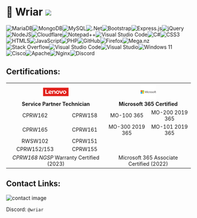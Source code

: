 # 👋 Wriar ![](https://komarev.com/ghpvc/?username=wriar&color=23395d)
![MariaDB](https://img.shields.io/badge/MariaDB-003545?style=for-the-badge&logo=mariadb&logoColor=white)![MongoDB](https://img.shields.io/badge/MongoDB-%234ea94b.svg?style=for-the-badge&logo=mongodb&logoColor=white)![MySQL](https://img.shields.io/badge/mysql-%2300f.svg?style=for-the-badge&logo=mysql&logoColor=white)![.Net](https://img.shields.io/badge/.NET-5C2D91?style=for-the-badge&logo=.net&logoColor=white)![Bootstrap](https://img.shields.io/badge/bootstrap-%23563D7C.svg?style=for-the-badge&logo=bootstrap&logoColor=white)![Express.js](https://img.shields.io/badge/express.js-%23404d59.svg?style=for-the-badge&logo=express&logoColor=%2361DAFB)![jQuery](https://img.shields.io/badge/jquery-%230769AD.svg?style=for-the-badge&logo=jquery&logoColor=white)![NodeJS](https://img.shields.io/badge/node.js-6DA55F?style=for-the-badge&logo=node.js&logoColor=white)![Cloudflare](https://img.shields.io/badge/Cloudflare-F38020?style=for-the-badge&logo=Cloudflare&logoColor=white)![Notepad++](https://img.shields.io/badge/Notepad++-90E59A.svg?style=for-the-badge&logo=notepad%2b%2b&logoColor=black)![Visual Studio Code](https://img.shields.io/badge/Visual%20Studio%20Code-0078d7.svg?style=for-the-badge&logo=visual-studio-code&logoColor=white)![C#](https://img.shields.io/badge/c%23-%23239120.svg?style=for-the-badge&logo=c-sharp&logoColor=white)![CSS3](https://img.shields.io/badge/css3-%231572B6.svg?style=for-the-badge&logo=css3&logoColor=white)![HTML5](https://img.shields.io/badge/html5-%23E34F26.svg?style=for-the-badge&logo=html5&logoColor=white)![JavaScript](https://img.shields.io/badge/javascript-%23323330.svg?style=for-the-badge&logo=javascript&logoColor=%23F7DF1E)![PHP](https://img.shields.io/badge/php-%23777BB4.svg?style=for-the-badge&logo=php&logoColor=white)![GitHub](https://img.shields.io/badge/github-%23121011.svg?style=for-the-badge&logo=github&logoColor=white)![Firefox](https://img.shields.io/badge/Firefox-FF7139?style=for-the-badge&logo=Firefox-Browser&logoColor=white)![Mega.nz](https://img.shields.io/badge/Mega-%23D90007.svg?style=for-the-badge&logo=Mega&logoColor=white)![Stack Overflow](https://img.shields.io/badge/-Stackoverflow-FE7A16?style=for-the-badge&logo=stack-overflow&logoColor=white)![Visual Studio Code](https://img.shields.io/badge/Visual%20Studio%20Code-0078d7.svg?style=for-the-badge&logo=visual-studio-code&logoColor=white)![Visual Studio](https://img.shields.io/badge/Visual%20Studio-5C2D91.svg?style=for-the-badge&logo=visual-studio&logoColor=white)![Windows 11](https://img.shields.io/badge/Windows%2011-%230079d5.svg?style=for-the-badge&logo=Windows%2011&logoColor=white)![Cisco](https://img.shields.io/badge/cisco-%23049fd9.svg?style=for-the-badge&logo=cisco&logoColor=black)![Apache](https://img.shields.io/badge/apache-%23D42029.svg?style=for-the-badge&logo=apache&logoColor=white)![Nginx](https://img.shields.io/badge/nginx-%23009639.svg?style=for-the-badge&logo=nginx&logoColor=white)![Discord](https://img.shields.io/badge/Discord-%235865F2.svg?style=for-the-badge&logo=discord&logoColor=white)


<!--[![Wriar Github Stats](https://github-readme-stats.vercel.app/api?username=wriar&show_icons=true&theme=tokyonight)](https://github.com/anuraghazra/github-readme-stats)
-->


<!--
## Certifications:
* **Lenovo NGSP Service Partner** (CPRW162, CPRW158, CPRW165, CPRW161, RWSW102)
* **Lenovo Service Partner Certified CPRW168** (CPRW151, CPRW152, CPRW153, CPRW155)
* MO-100 2019/365
* MO-200 2019/365
* MO-300 2019/365
* MO-101 2019/365
* MSO Specialist (Jan. 2022).
-->

## Certifications:
  
<table style="text-align: center">
        <tr>
            <th colspan="2" style="vertical-align: center"><img src="600f2568fcd2b500043083dc.png" alt="Lenovo" style="height: 3em"> <br>Service Partner Technician</th>
            <th colspan="2"><img src="microsoft.png" alt="Microsoft" style="height: 3em"> <br>Microsoft 365 Certified</th>
        </tr>
        <tr>
            <td>CPRW162</td>
            <td>CPRW158</td>
            <td>MO-100 365</td>
            <td>MO-200 2019 365</td>
        </tr>
        <tr>
            <td>CPRW165</td>
            <td>CPRW161</td>
            <td>MO-300 2019 365</td>
            <td>MO-101 2019 365</td>
        </tr>
        <tr>
            <td>RWSW102</td>
            <td>CPRW151</td>
            <td></td>
            <td></td>
        </tr>
        <tr>
            <td>CPRW152/153</td>
            <td>CPRW155</td>
            <td></td>
            <td></td>
        </tr>
        <tr>
         <td colspan="2"><i>CPRW168 NGSP</i> Warranty Certified (2023)</td>
         <td colspan="2">Microsoft 365 Associate Certified (2022)</td>
        </tr>

        
   </table>


## Contact Links:
<img src="https://wriar.github.io/contactB.png" alt="contact image" style="width:18%" >

Discord: ``@wriar``
<!--
## Web Development:
* HTML
* CSS
* JavaScript
* PHP
* ASP.NET
* jQuery/Ajax
* Node.JS

## Desktop Development:
* C#/.NET
* VBNET/VBS
* Electron
* Shell

## Database Technologies:
* MySQL
* Redis

## Certifications:
* MO-100 2019/365
* Lenovo NGSP Service Partner (CPRW151)
* MO-200 2019/365
* MO-300 2019/365
* MO-101 2019/365
* MSO Specialist (Jan. 2022).

## Technologies:
* .NET Framework
* NET Core
* Mono
* Apache Web Server


## Open Source Apps:
* **QuakeFocus Pro**:
  * Highly Accurate software to provide early-warning to users in case of Earthquake in JMA administered region with raw seismograph data from official API. Uses [Polynomial Interpolation Algorithm (here)](https://qiita.com/NoneType1/items/a4d2cf932e20b56ca444) to forecast intensities and arrival times (up to the nearest second, up to 120 seconds). Licensed under GPL.
  
* **OpenAssess:**
  * Part of Centurate Open Source Consortium, create, administer, and score assessments automatically from a ticket-based system. Requires MySQL.

## Open Source Projects
* L+Ratio: Create/Tweet L+Ratio comments to twitter.
* HID Reader: Read Weigand protocol in a HID iClass/MultiClass/PivClass reader for keycard/pinpad detection in C++

## Organizations:
* Centurate Assessment Consortium
* Centurate Administrative Technologies
-->

